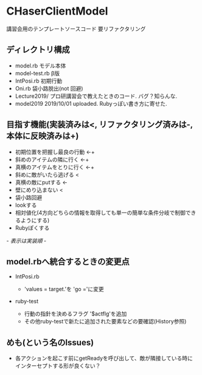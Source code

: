 # CHaserClientModel
講習会用のテンプレートソースコード
要リファクタリング

## ディレクトリ構成
* model.rb モデル本体
* model-test.rb β版
* IntPosi.rb 初期行動
* Oni.rb 袋小路脱出(not 回避)
* Lecture2019/ プロ研講習会で教えたときのコード. バグ？知らんな.
* model2019 2019/10/01 uploaded. Rubyっぽい書き方に寄せた.

## 目指す機能(実装済みは<, リファクタリング済みは-, 本体に反映済みは+)
* 初期位置を把握し最良の行動 <-+
* 斜めのアイテムの隣に行く <-+
* 真横のアイテムをとりに行く <-+
* 斜めに敵がいたら逃げる <
* 真横の敵にputする <-
* 壁にめり込まない <
* 袋小路回避
* lookする
* 相対値化(4方向どちらの情報を取得しても単一の簡単な条件分岐で制御できるようにする)
* Rubyぽくする

*- 表示は実装順 -*
  
## model.rbへ統合するときの変更点
- IntPosi.rb
  - 'values = target.'を 'go ='に変更

- ruby-test
  - 行動の指針を決めるフラグ '$actflg'を追加
  - その他ruby-testで新たに追加された要素などの要確認(History参照)
  
  
## めも(という名のIssues)
- 各アクションを起こす前にgetReadyを呼び出して、敵が隣接している時にインターセプトする形が良くない？

